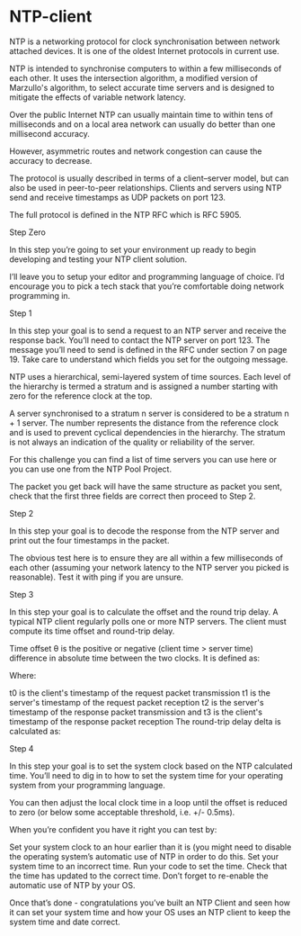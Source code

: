 # NTP-client

NTP is a networking protocol for clock synchronisation between network attached devices. It is one of the oldest Internet protocols in current use.

NTP is intended to synchronise computers to within a few milliseconds of each other. It uses the intersection algorithm, a modified version of Marzullo's algorithm, to select accurate time servers and is designed to mitigate the effects of variable network latency.

Over the public Internet NTP can usually maintain time to within tens of milliseconds and on a local area network can usually do better than one millisecond accuracy.

However, asymmetric routes and network congestion can cause the accuracy to decrease.

The protocol is usually described in terms of a client–server model, but can also be used in peer-to-peer relationships. Clients and servers using NTP send and receive timestamps as UDP packets on port 123.

The full protocol is defined in the NTP RFC which is RFC 5905.

Step Zero

In this step you’re going to set your environment up ready to begin developing and testing your NTP client solution.

I’ll leave you to setup your editor and programming language of choice. I’d encourage you to pick a tech stack that you’re comfortable doing network programming in.

Step 1

In this step your goal is to send a request to an NTP server and receive the response back. You’ll need to contact the NTP server on port 123. The message you’ll need to send is defined in the RFC under section 7 on page 19. Take care to understand which fields you set for the outgoing message.

NTP uses a hierarchical, semi-layered system of time sources. Each level of the hierarchy is termed a stratum and is assigned a number starting with zero for the reference clock at the top.

A server synchronised to a stratum n server is considered to be a stratum n + 1 server. The number represents the distance from the reference clock and is used to prevent cyclical dependencies in the hierarchy. The stratum is not always an indication of the quality or reliability of the server.

For this challenge you can find a list of time servers you can use here or you can use one from the NTP Pool Project.

The packet you get back will have the same structure as packet you sent, check that the first three fields are correct then proceed to Step 2.

Step 2

In this step your goal is to decode the response from the NTP server and print out the four timestamps in the packet.

The obvious test here is to ensure they are all within a few milliseconds of each other (assuming your network latency to the NTP server you picked is reasonable). Test it with ping if you are unsure.

Step 3

In this step your goal is to calculate the offset and the round trip delay. A typical NTP client regularly polls one or more NTP servers. The client must compute its time offset and round-trip delay.

Time offset θ is the positive or negative (client time > server time) difference in absolute time between the two clocks. It is defined as:

 
Where:

t0 is the client's timestamp of the request packet transmission
t1 is the server's timestamp of the request packet reception
t2 is the server's timestamp of the response packet transmission and
t3 is the client's timestamp of the response packet reception
The round-trip delay delta is calculated as:

Step 4

In this step your goal is to set the system clock based on the NTP calculated time. You’ll need to dig in to how to set the system time for your operating system from your programming language.

You can then adjust the local clock time in a loop until the offset is reduced to zero (or below some acceptable threshold, i.e. +/- 0.5ms).

When you’re confident you have it right you can test by:

Set your system clock to an hour earlier than it is (you might need to disable the operating system’s automatic use of NTP in order to do this.
Set your system time to an incorrect time.
Run your code to set the time.
Check that the time has updated to the correct time.
Don’t forget to re-enable the automatic use of NTP by your OS.

Once that’s done - congratulations you’ve built an NTP Client and seen how it can set your system time and how your OS uses an NTP client to keep the system time and date correct.
